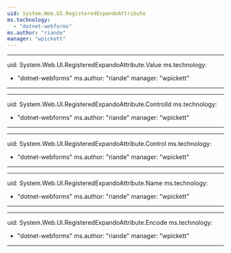 ```yaml
---
uid: System.Web.UI.RegisteredExpandoAttribute
ms.technology: 
  - "dotnet-webforms"
ms.author: "riande"
manager: "wpickett"
---
```


---
uid: System.Web.UI.RegisteredExpandoAttribute.Value
ms.technology: 
  - "dotnet-webforms"
ms.author: "riande"
manager: "wpickett"
---

---
uid: System.Web.UI.RegisteredExpandoAttribute.ControlId
ms.technology: 
  - "dotnet-webforms"
ms.author: "riande"
manager: "wpickett"
---

---
uid: System.Web.UI.RegisteredExpandoAttribute.Control
ms.technology: 
  - "dotnet-webforms"
ms.author: "riande"
manager: "wpickett"
---

---
uid: System.Web.UI.RegisteredExpandoAttribute.Name
ms.technology: 
  - "dotnet-webforms"
ms.author: "riande"
manager: "wpickett"
---

---
uid: System.Web.UI.RegisteredExpandoAttribute.Encode
ms.technology: 
  - "dotnet-webforms"
ms.author: "riande"
manager: "wpickett"
---
